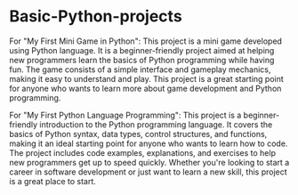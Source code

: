 # Basic-Python-projects
For "My First Mini Game in Python":
This project is a mini game developed using Python language. It is a beginner-friendly project aimed at helping new programmers learn the basics of Python programming while having fun. The game consists of a simple interface and gameplay mechanics, making it easy to understand and play. This project is a great starting point for anyone who wants to learn more about game development and Python programming.

For "My First Python Language Programming":
This project is a beginner-friendly introduction to the Python programming language. It covers the basics of Python syntax, data types, control structures, and functions, making it an ideal starting point for anyone who wants to learn how to code. The project includes code examples, explanations, and exercises to help new programmers get up to speed quickly. Whether you're looking to start a career in software development or just want to learn a new skill, this project is a great place to start.
